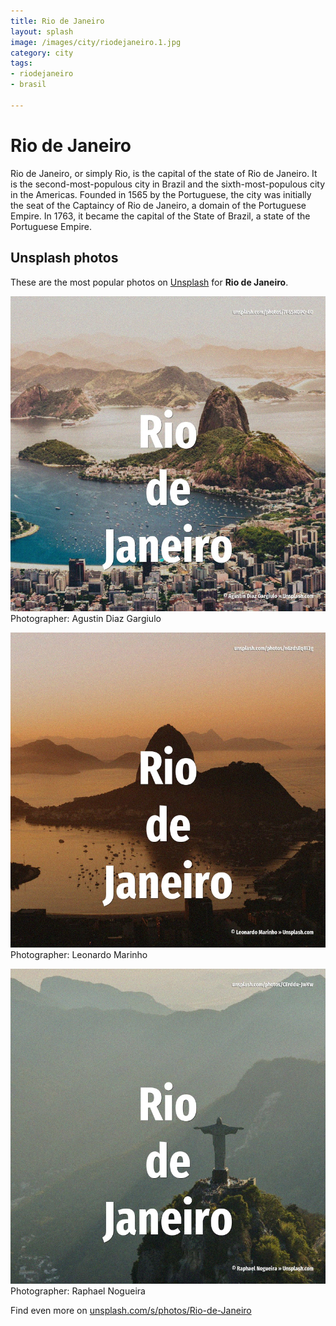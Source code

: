 ```yaml
---
title: Rio de Janeiro
layout: splash
image: /images/city/riodejaneiro.1.jpg
category: city
tags:
- riodejaneiro
- brasil

---
```

# Rio de Janeiro

Rio de Janeiro, or simply Rio, is the capital of the state of Rio de Janeiro. It is the second-most-populous city in Brazil  and the sixth-most-populous city in the Americas.  Founded in 1565 by the Portuguese, the city was initially the seat of the Captaincy of Rio de  Janeiro, a domain of the Portuguese Empire. In 1763, it became the capital of the State of Brazil, a state of the Portuguese Empire. 

 
## Unsplash photos
These are the most popular photos on [Unsplash](https://unsplash.com) for **Rio de Janeiro**.
 
![Rio de Janeiro](/images/city/riodejaneiro.1.jpg)
Photographer:  Agustin Diaz Gargiulo
 
![Rio de Janeiro](/images/city/riodejaneiro.2.jpg)
Photographer:  Leonardo Marinho
 
![Rio de Janeiro](/images/city/riodejaneiro.3.jpg)
Photographer:  Raphael Nogueira
 
Find even more on [unsplash.com/s/photos/Rio-de-Janeiro](https://unsplash.com/s/photos/Rio-de-Janeiro)
 
